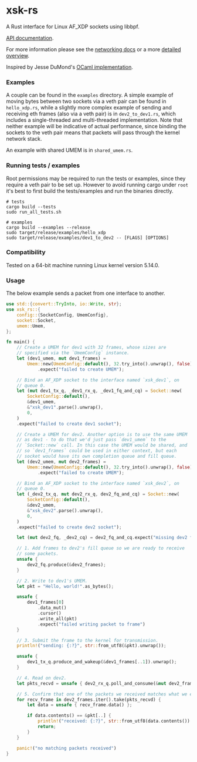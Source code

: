 # xsk-rs

A Rust interface for Linux AF_XDP sockets using libbpf. 

[API documentation](https://docs.rs/xsk-rs).

For more information please see the [networking docs](https://www.kernel.org/doc/html/latest/networking/af_xdp.html)
or a more [detailed overview](http://vger.kernel.org/lpc_net2018_talks/lpc18_paper_af_xdp_perf-v2.pdf).

Inspired by Jesse DuMond's [OCaml implementation](https://github.com/suttonshire/ocaml-xsk).

### Examples

A couple can be found in the `examples` directory. A simple example of
moving bytes between two sockets via a veth pair can be found in
`hello_xdp.rs`, while a slightly more complex example of sending and
receiving eth frames (also via a veth pair) is in `dev2_to_dev1.rs`,
which includes a single-threaded and multi-threaded
implementation. Note that neither example will be indicative of actual
performance, since binding the sockets to the veth pair means that
packets will pass through the kernel network stack.

An example with shared UMEM is in `shared_umem.rs`.

### Running tests / examples

Root permissions may be required to run the tests or examples, since 
they require a veth pair to be set up. However to avoid running cargo 
under `root` it's best to first build the tests/examples and run the 
binaries directly.

```
# tests
cargo build --tests
sudo run_all_tests.sh

# examples
cargo build --examples --release
sudo target/release/examples/hello_xdp
sudo target/release/examples/dev1_to_dev2 -- [FLAGS] [OPTIONS]
```

### Compatibility

Tested on a 64-bit machine running Linux kernel version 5.14.0.

### Usage

The below example sends a packet from one interface to another.

```rust
use std::{convert::TryInto, io::Write, str};
use xsk_rs::{
    config::{SocketConfig, UmemConfig},
    socket::Socket,
    umem::Umem,
};

fn main() {
    // Create a UMEM for dev1 with 32 frames, whose sizes are
    // specified via the `UmemConfig` instance.
    let (dev1_umem, mut dev1_frames) =
        Umem::new(UmemConfig::default(), 32.try_into().unwrap(), false)
            .expect("failed to create UMEM");

    // Bind an AF_XDP socket to the interface named `xsk_dev1`, on
    // queue 0.
    let (mut dev1_tx_q, _dev1_rx_q, _dev1_fq_and_cq) = Socket::new(
        SocketConfig::default(),
        &dev1_umem,
        &"xsk_dev1".parse().unwrap(),
        0,
    )
    .expect("failed to create dev1 socket");

    // Create a UMEM for dev2. Another option is to use the same UMEM
    // as dev1 - to do that we'd just pass `dev1_umem` to the
    // `Socket::new` call. In this case the UMEM would be shared, and
    // so `dev1_frames` could be used in either context, but each
    // socket would have its own completion queue and fill queue.
    let (dev2_umem, mut dev2_frames) =
        Umem::new(UmemConfig::default(), 32.try_into().unwrap(), false)
            .expect("failed to create UMEM");

    // Bind an AF_XDP socket to the interface named `xsk_dev2`, on
    // queue 0.
    let (_dev2_tx_q, mut dev2_rx_q, dev2_fq_and_cq) = Socket::new(
        SocketConfig::default(),
        &dev2_umem,
        &"xsk_dev2".parse().unwrap(),
        0,
    )
    .expect("failed to create dev2 socket");

    let (mut dev2_fq, _dev2_cq) = dev2_fq_and_cq.expect("missing dev2 fill queue and comp queue");

    // 1. Add frames to dev2's fill queue so we are ready to receive
    // some packets.
    unsafe {
        dev2_fq.produce(&dev2_frames);
    }

    // 2. Write to dev1's UMEM.
    let pkt = "Hello, world!".as_bytes();

    unsafe {
        dev1_frames[0]
            .data_mut()
            .cursor()
            .write_all(pkt)
            .expect("failed writing packet to frame")
    }

    // 3. Submit the frame to the kernel for transmission.
    println!("sending: {:?}", str::from_utf8(&pkt).unwrap());

    unsafe {
        dev1_tx_q.produce_and_wakeup(&dev1_frames[..1]).unwrap();
    }

    // 4. Read on dev2.
    let pkts_recvd = unsafe { dev2_rx_q.poll_and_consume(&mut dev2_frames, 100).unwrap() };

    // 5. Confirm that one of the packets we received matches what we expect.
    for recv_frame in dev2_frames.iter().take(pkts_recvd) {
        let data = unsafe { recv_frame.data() };

        if data.contents() == &pkt[..] {
            println!("received: {:?}", str::from_utf8(data.contents()).unwrap());
            return;
        }
    }

    panic!("no matching packets received")
}
```
